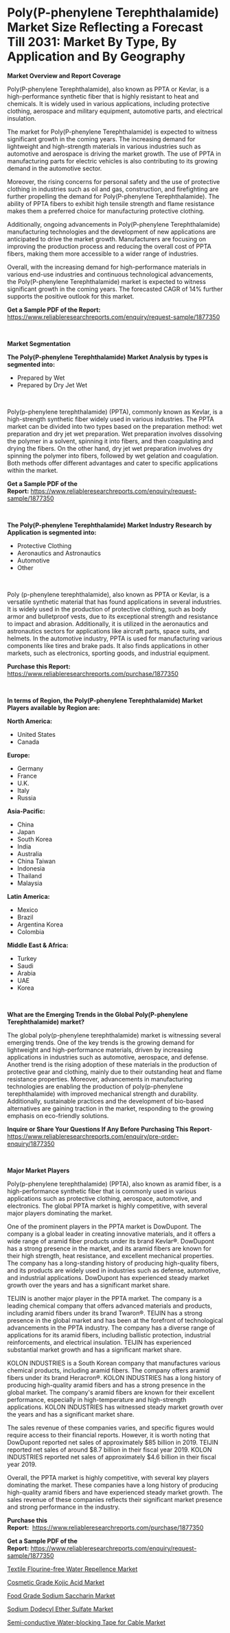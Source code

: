 <p><h1>Poly(P-phenylene Terephthalamide) Market Size Reflecting a Forecast Till 2031: Market By Type, By Application and By Geography</h1></p><p><strong>Market Overview and Report Coverage</strong></p>
<p><p>Poly(P-phenylene Terephthalamide), also known as PPTA or Kevlar, is a high-performance synthetic fiber that is highly resistant to heat and chemicals. It is widely used in various applications, including protective clothing, aerospace and military equipment, automotive parts, and electrical insulation.</p><p>The market for Poly(P-phenylene Terephthalamide) is expected to witness significant growth in the coming years. The increasing demand for lightweight and high-strength materials in various industries such as automotive and aerospace is driving the market growth. The use of PPTA in manufacturing parts for electric vehicles is also contributing to its growing demand in the automotive sector.</p><p>Moreover, the rising concerns for personal safety and the use of protective clothing in industries such as oil and gas, construction, and firefighting are further propelling the demand for Poly(P-phenylene Terephthalamide). The ability of PPTA fibers to exhibit high tensile strength and flame resistance makes them a preferred choice for manufacturing protective clothing.</p><p>Additionally, ongoing advancements in Poly(P-phenylene Terephthalamide) manufacturing technologies and the development of new applications are anticipated to drive the market growth. Manufacturers are focusing on improving the production process and reducing the overall cost of PPTA fibers, making them more accessible to a wider range of industries.</p><p>Overall, with the increasing demand for high-performance materials in various end-use industries and continuous technological advancements, the Poly(P-phenylene Terephthalamide) market is expected to witness significant growth in the coming years. The forecasted CAGR of 14% further supports the positive outlook for this market.</p></p>
<p><strong>Get a Sample PDF of the Report:</strong> <a href="https://www.reliableresearchreports.com/enquiry/request-sample/1877350">https://www.reliableresearchreports.com/enquiry/request-sample/1877350</a></p>
<p>&nbsp;</p>
<p><strong>Market Segmentation</strong></p>
<p><strong>The Poly(P-phenylene Terephthalamide) Market Analysis by types is segmented into:</strong></p>
<p><ul><li>Prepared by Wet</li><li>Prepared by Dry Jet Wet</li></ul></p>
<p>&nbsp;</p>
<p><p>Poly(p-phenylene terephthalamide) (PPTA), commonly known as Kevlar, is a high-strength synthetic fiber widely used in various industries. The PPTA market can be divided into two types based on the preparation method: wet preparation and dry jet wet preparation. Wet preparation involves dissolving the polymer in a solvent, spinning it into fibers, and then coagulating and drying the fibers. On the other hand, dry jet wet preparation involves dry spinning the polymer into fibers, followed by wet gelation and coagulation. Both methods offer different advantages and cater to specific applications within the market.</p></p>
<p><strong>Get a Sample PDF of the Report:</strong>&nbsp;<a href="https://www.reliableresearchreports.com/enquiry/request-sample/1877350">https://www.reliableresearchreports.com/enquiry/request-sample/1877350</a></p>
<p>&nbsp;</p>
<p><strong>The Poly(P-phenylene Terephthalamide) Market Industry Research by Application is segmented into:</strong></p>
<p><ul><li>Protective Clothing</li><li>Aeronautics and Astronautics</li><li>Automotive</li><li>Other</li></ul></p>
<p>&nbsp;</p>
<p><p>Poly (p-phenylene terephthalamide), also known as PPTA or Kevlar, is a versatile synthetic material that has found applications in several industries. It is widely used in the production of protective clothing, such as body armor and bulletproof vests, due to its exceptional strength and resistance to impact and abrasion. Additionally, it is utilized in the aeronautics and astronautics sectors for applications like aircraft parts, space suits, and helmets. In the automotive industry, PPTA is used for manufacturing various components like tires and brake pads. It also finds applications in other markets, such as electronics, sporting goods, and industrial equipment.</p></p>
<p><strong>Purchase this Report:</strong>&nbsp; <a href="https://www.reliableresearchreports.com/purchase/1877350">https://www.reliableresearchreports.com/purchase/1877350</a></p>
<p>&nbsp;</p>
<p><strong>In terms of Region, the Poly(P-phenylene Terephthalamide) Market Players available by Region are:</strong></p>
<p>
    <p> <strong> North America: </strong>
        <ul>
            <li>United States</li>
            <li>Canada</li>
        </ul>
        </p> 
    <p> <strong> Europe: </strong>
        <ul>
            <li>Germany</li>
            <li>France</li>
            <li>U.K.</li>
            <li>Italy</li>
            <li>Russia</li>
        </ul>
        </p> 
    <p> <strong> Asia-Pacific: </strong>
        <ul>
            <li>China</li>
            <li>Japan</li>
            <li>South Korea</li>
            <li>India</li>
            <li>Australia</li>
            <li>China Taiwan</li>
            <li>Indonesia</li>
            <li>Thailand</li>
            <li>Malaysia</li>
        </ul>
        </p> 
    <p> <strong> Latin America: </strong>
        <ul>
            <li>Mexico</li>
            <li>Brazil</li>
            <li>Argentina Korea</li>
            <li>Colombia</li>
        </ul>
        </p> 
    <p> <strong> Middle East & Africa: </strong>
        <ul>
            <li>Turkey</li>
            <li>Saudi</li>
            <li>Arabia</li>
            <li>UAE</li>
            <li>Korea</li>
        </ul>
    </p>
    </p>
<p>&nbsp;</p>
<p><strong>What are the Emerging Trends in the Global Poly(P-phenylene Terephthalamide) market?</strong></p>
<p><p>The global poly(p-phenylene terephthalamide) market is witnessing several emerging trends. One of the key trends is the growing demand for lightweight and high-performance materials, driven by increasing applications in industries such as automotive, aerospace, and defense. Another trend is the rising adoption of these materials in the production of protective gear and clothing, mainly due to their outstanding heat and flame resistance properties. Moreover, advancements in manufacturing technologies are enabling the production of poly(p-phenylene terephthalamide) with improved mechanical strength and durability. Additionally, sustainable practices and the development of bio-based alternatives are gaining traction in the market, responding to the growing emphasis on eco-friendly solutions.</p></p>
<p><strong>Inquire or Share Your Questions If Any Before Purchasing This Report</strong>- <a href="https://www.reliableresearchreports.com/enquiry/pre-order-enquiry/1877350">https://www.reliableresearchreports.com/enquiry/pre-order-enquiry/1877350</a></p>
<p>&nbsp;</p>
<p><strong>Major Market Players</strong></p>
<p><p>Poly(p-phenylene terephthalamide) (PPTA), also known as aramid fiber, is a high-performance synthetic fiber that is commonly used in various applications such as protective clothing, aerospace, automotive, and electronics. The global PPTA market is highly competitive, with several major players dominating the market.</p><p>One of the prominent players in the PPTA market is DowDupont. The company is a global leader in creating innovative materials, and it offers a wide range of aramid fiber products under its brand Kevlar®. DowDupont has a strong presence in the market, and its aramid fibers are known for their high strength, heat resistance, and excellent mechanical properties. The company has a long-standing history of producing high-quality fibers, and its products are widely used in industries such as defense, automotive, and industrial applications. DowDupont has experienced steady market growth over the years and has a significant market share.</p><p>TEIJIN is another major player in the PPTA market. The company is a leading chemical company that offers advanced materials and products, including aramid fibers under its brand Twaron®. TEIJIN has a strong presence in the global market and has been at the forefront of technological advancements in the PPTA industry. The company has a diverse range of applications for its aramid fibers, including ballistic protection, industrial reinforcements, and electrical insulation. TEIJIN has experienced substantial market growth and has a significant market share.</p><p>KOLON INDUSTRIES is a South Korean company that manufactures various chemical products, including aramid fibers. The company offers aramid fibers under its brand Heracron®. KOLON INDUSTRIES has a long history of producing high-quality aramid fibers and has a strong presence in the global market. The company's aramid fibers are known for their excellent performance, especially in high-temperature and high-strength applications. KOLON INDUSTRIES has witnessed steady market growth over the years and has a significant market share.</p><p>The sales revenue of these companies varies, and specific figures would require access to their financial reports. However, it is worth noting that DowDupont reported net sales of approximately $85 billion in 2019. TEIJIN reported net sales of around $8.7 billion in their fiscal year 2019. KOLON INDUSTRIES reported net sales of approximately $4.6 billion in their fiscal year 2019.</p><p>Overall, the PPTA market is highly competitive, with several key players dominating the market. These companies have a long history of producing high-quality aramid fibers and have experienced steady market growth. The sales revenue of these companies reflects their significant market presence and strong performance in the industry.</p></p>
<p><strong>Purchase this Report:</strong>&nbsp;&nbsp;<a href="https://www.reliableresearchreports.com/purchase/1877350">https://www.reliableresearchreports.com/purchase/1877350</a></p>
<p></p>
<p><strong>Get a Sample PDF of the Report:</strong>&nbsp;<a href="https://www.reliableresearchreports.com/enquiry/request-sample/1877350">https://www.reliableresearchreports.com/enquiry/request-sample/1877350</a></p>
<p><p><a href="https://github.com/RoccoManning/Market-Research-Report-List-2/blob/main/textile-flourine-free-water-repellence-market.md">Textile Flourine-free Water Repellence Market</a></p><p><a href="https://github.com/GroverBarry/Market-Research-Report-List-2/blob/main/cosmetic-grade-kojic-acid-market.md">Cosmetic Grade Kojic Acid Market</a></p><p><a href="https://github.com/NorbertYates/Market-Research-Report-List-2/blob/main/food-grade-sodium-saccharin-market.md">Food Grade Sodium Saccharin Market</a></p><p><a href="https://github.com/JameTravis/Market-Research-Report-List-2/blob/main/sodium-dodecyl-ether-sulfate-market.md">Sodium Dodecyl Ether Sulfate Market</a></p><p><a href="https://github.com/RichRobinson5/Market-Research-Report-List-2/blob/main/semi-conductive-water-blocking-tape-for-cable-market.md">Semi-conductive Water-blocking Tape for Cable Market</a></p></p>